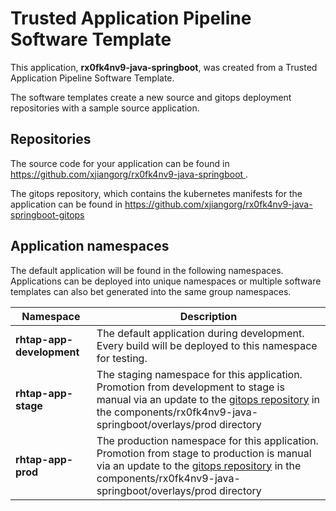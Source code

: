 # Trusted Application Pipeline Software Template

This application, **rx0fk4nv9-java-springboot**, was created from a Trusted Application Pipeline Software Template.

The software templates create a new source and gitops deployment repositories with a sample source application. 

## Repositories

The source code for your application can be found in [https://github.com/xjiangorg/rx0fk4nv9-java-springboot ](https://github.com/xjiangorg/rx0fk4nv9-java-springboot ).
 
The gitops repository, which contains the kubernetes manifests for the application can be found in 
[https://github.com/xjiangorg/rx0fk4nv9-java-springboot-gitops ](https://github.com/xjiangorg/rx0fk4nv9-java-springboot-gitops ) 

## Application namespaces 

The default application will be found in the following namespaces. Applications can be deployed into unique namespaces or multiple software templates can also bet generated into the same group namespaces.  

|  Namespace   |  Description   |  
| -------- | -------- |   
| **rhtap-app-development** | The default application during development. Every build will be deployed to this namespace for testing. | 
| **rhtap-app-stage** | The staging namespace for this application. Promotion from development to stage is manual via an update to the [gitops repository](https://github.com/xjiangorg/rx0fk4nv9-java-springboot-gitops ) in the components/rx0fk4nv9-java-springboot/overlays/prod directory |  
| **rhtap-app-prod** | The production namespace for this application. Promotion from stage to production is manual via an update to the [gitops repository](https://github.com/xjiangorg/rx0fk4nv9-java-springboot-gitops ) in the components/rx0fk4nv9-java-springboot/overlays/prod directory | 